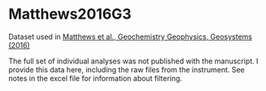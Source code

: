 # Matthews2016G3
Dataset used in [Matthews et al., Geochemistry Geophysics, Geosystems (2016)](https://doi.org/10.1002/2016GC006497)

The full set of individual analyses was not published with the manuscript. I provide this data here, including the raw files from the instrument. See notes in the excel file for information about filtering.
